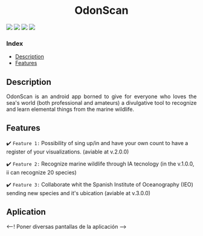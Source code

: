 <h1 align="center"> OdonScan </h1>

<p align="left">
   <img src="https://img.shields.io/badge/STATUS-EN%20DESAROLLO-green">
   <img src="https://img.shields.io/badge/VERSION-v.1.0-red">
   <img src="https://img.shields.io/badge/LICENCE-IEO-blue">
   <img src="https://img.shields.io/badge/LANGUAGE-KOTLIN-purple">
   </p>

### Index 

- [Description](#Description)
- [Features](#features)

## Description

<p align="justify">
OdonScan is an android app borned to give for everyone who loves the sea's world (both professional and amateurs) a divulgative tool to recognize and learn elemental things from the marine wildlife. 
</p>

## Features

:heavy_check_mark: `Feature 1:` Possibility of sing up/in and have your own count to have a register of your visualizations. (aviable at v.2.0.0)

:heavy_check_mark: `Feature 2:` Recognize marine wildlife through IA tecnology (in the v.1.0.0, ii can recognize 20 species)

:heavy_check_mark: `Feature 3:` Collaborate whit the Spanish Institute of Oceanography (IEO) sending new species and it's ubication (aviable at v.3.0.0)  

## Aplication 

<--! Poner diversas pantallas de la aplicación --> 

